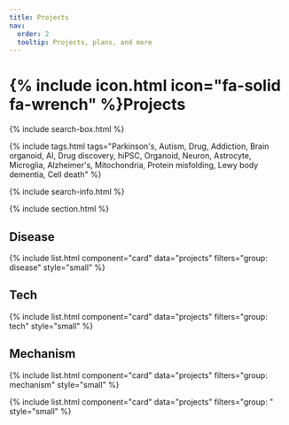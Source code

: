 ```yaml
---
title: Projects
nav:
  order: 2
  tooltip: Projects, plans, and more
---
```


# {% include icon.html icon="fa-solid fa-wrench" %}Projects

{% include search-box.html %}

{% include tags.html tags="Parkinson's, Autism, Drug, Addiction, Brain organoid, AI, Drug discovery, hiPSC, Organoid, Neuron, Astrocyte, Microglia, Alzheimer's, Mitochondria, Protein misfolding, Lewy body dementia, Cell death" %}

{% include search-info.html %}

{% include section.html %}

## Disease
{% include list.html component="card" data="projects" filters="group: disease" style="small" %}

## Tech
{% include list.html component="card" data="projects" filters="group: tech" style="small" %}

## Mechanism
{% include list.html component="card" data="projects" filters="group: mechanism" style="small" %}

{% include list.html component="card" data="projects" filters="group: " style="small" %}

